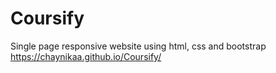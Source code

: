 # Coursify
Single page responsive website using html, css and bootstrap
https://chaynikaa.github.io/Coursify/
